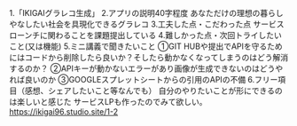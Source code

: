 1.「IKIGAIグラレコ生成」
2.アプリの説明40字程度
あなただけの理想の暮らしやなしたい社会を具現化できるグラレコ
3.工夫した点・こだわった点
サービスローンチに関わることを課題提出している
4.難しかった点・次回トライしたいこと(又は機能)
5.ミニ講義で聞きたいこと
①GIT HUBや提出でAPIを守るためにはコードから削除したら良いか？そしたら動かなくなってしまうのはどう解消するのか？
②APIキーが動かないエラーがあり画像が生成できないのはどうやれば良いのか
③GOOGLEスプレットシートからの引用のAPIの不備
6.フリー項目（感想、シェアしたいこと等なんでも）
自分のやりたいことが形にできるのは楽しいと感じた
サービスLPも作ったのでみて欲しい。https://ikigai96.studio.site/1-2
